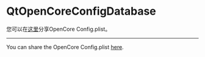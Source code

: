 # QtOpenCoreConfigDatabase

您可以在[这里](https://github.com/ic005k/QtOpenCoreConfigDatabase/issues)分享OpenCore Config.plist。

---

You can share the OpenCore Config.plist [here](https://github.com/ic005k/QtOpenCoreConfigDatabase/issues).
